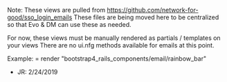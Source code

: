 Note:
These views are pulled from https://github.com/network-for-good/sso_login_emails
These files are being moved here to be centralized so that Evo & DM can use these
as needed.

For now, these views must be manually rendered as partials / templates on your views
There are no ui.nfg methods available for emails at this point.

Example:
= render "bootstrap4_rails_components/email/rainbow_bar"

- JR: 2/24/2019